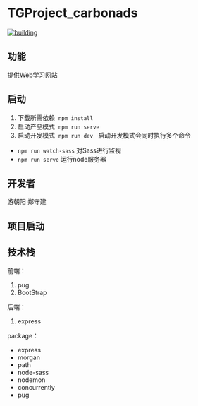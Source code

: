 # TGProject_carbonads
[![building](https://img.shields.io/travis/rust-lang/rust.svg?style=flat-square)](building)

## 功能
提供Web学习网站

## 启动
1. 下载所需依赖  `npm install`
2. 启动产品模式  `npm run serve`
3. 启动开发模式  `npm run dev`  
启动开发模式会同时执行多个命令
- `npm run watch-sass` 对Sass进行监视
- `npm run serve` 运行node服务器

## 开发者
游朝阳
郑守建

## 项目启动

## 技术栈

前端：

1. pug
2. BootStrap

后端：

1. express

package：

- express
- morgan
- path
- node-sass
- nodemon
- concurrently
- pug
